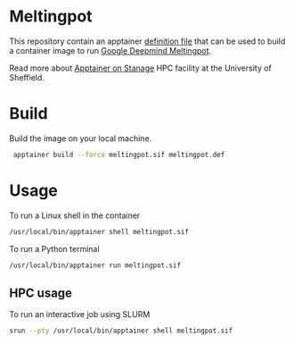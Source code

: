 # Meltingpot

This repository contain an apptainer [definition file](https://apptainer.org/docs/user/latest/definition_files.html) that can be used to build a container image to run [Google Deepmind Meltingpot](https://github.com/google-deepmind/meltingpot).

Read more about [Apptainer on Stanage](https://docs.hpc.shef.ac.uk/en/latest/stanage/software/apps/apptainer.html#gsc.tab=0) HPC facility at the University of Sheffield.

# Build

Build the image on your local machine.

```bash
 apptainer build --force meltingpot.sif meltingpot.def
```

# Usage

To run a Linux shell in the container

```bash
/usr/local/bin/apptainer shell meltingpot.sif
```

To run a Python terminal

```bash
/usr/local/bin/apptainer run meltingpot.sif
```

## HPC usage

To run an interactive job using SLURM

```bash
srun --pty /usr/local/bin/apptainer shell meltingpot.sif
```
